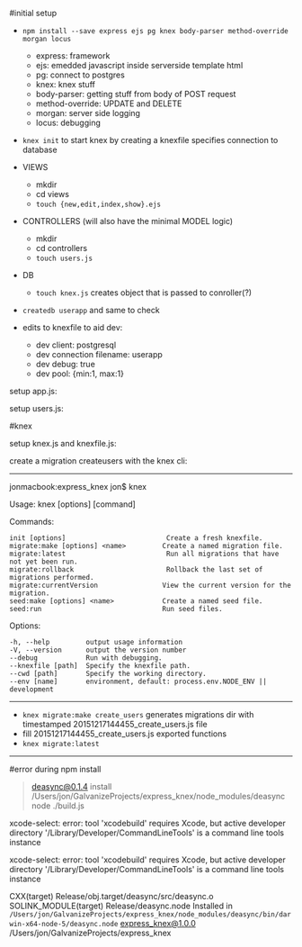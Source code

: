 #initial setup

* `npm install --save express ejs pg knex body-parser method-override morgan locus`
	* express: framework 
	* ejs: emedded javascript inside serverside template html
	* pg: connect to postgres
	* knex: knex stuff
	* body-parser: getting stuff from body of POST request
	* method-override: UPDATE and DELETE
	* morgan: server side logging 
	* locus: debugging

* `knex init` to start knex by creating a knexfile specifies connection to database

* VIEWS
	* mkdir
	* cd views
	* `touch {new,edit,index,show}.ejs`
* CONTROLLERS (will also have the minimal MODEL logic)
	* mkdir
	* cd controllers
	* `touch users.js`
* DB
	* `touch knex.js` creates object that is passed to conroller(?)

* `createdb userapp` and same to check 
* edits to knexfile to aid dev:
	* dev client: postgresql
	* dev connection filename: userapp
	* dev debug: true
	* dev pool: {min:1, max:1}

setup app.js:

setup users.js:

#knex

setup knex.js and knexfile.js:

create a migration createusers with the knex cli:
_________________________________
jonmacbook:express_knex jon$ knex

  Usage: knex [options] [command]

  Commands:

    init [options]                         Create a fresh knexfile.
    migrate:make [options] <name>         Create a named migration file.
    migrate:latest                         Run all migrations that have not yet been run.
    migrate:rollback                       Rollback the last set of migrations performed.
    migrate:currentVersion                View the current version for the migration.
    seed:make [options] <name>            Create a named seed file.
    seed:run                              Run seed files.

  Options:

    -h, --help         output usage information
    -V, --version      output the version number
    --debug            Run with debugging.
    --knexfile [path]  Specify the knexfile path.
    --cwd [path]       Specify the working directory.
    --env [name]       environment, default: process.env.NODE_ENV || development
_________________________________

* `knex migrate:make create_users` generates migrations dir with timestamped 20151217144455_create_users.js file
* fill 20151217144455_create_users.js exported functions
* `knex migrate:latest`




____________________________________________________________
#error during npm install
> deasync@0.1.4 install /Users/jon/GalvanizeProjects/express_knex/node_modules/deasync
> node ./build.js

xcode-select: error: tool 'xcodebuild' requires Xcode, but active developer directory '/Library/Developer/CommandLineTools' is a command line tools instance

xcode-select: error: tool 'xcodebuild' requires Xcode, but active developer directory '/Library/Developer/CommandLineTools' is a command line tools instance

  CXX(target) Release/obj.target/deasync/src/deasync.o
  SOLINK_MODULE(target) Release/deasync.node
Installed in `/Users/jon/GalvanizeProjects/express_knex/node_modules/deasync/bin/darwin-x64-node-5/deasync.node`
express_knex@1.0.0 /Users/jon/GalvanizeProjects/express_knex
